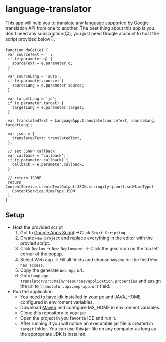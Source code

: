 # language-translator

This app will help you to translate any language supported by Google translation API from one to another. The best thing about this app is you don't need any 
  subscription(:wink:), you just need Google account to host the script provided below:point_down:.
 
 ```
 function doGet(e) {
  var sourceText = '';
  if (e.parameter.q) {
    sourceText = e.parameter.q;
  }

  var sourceLang = 'auto';
  if (e.parameter.source) {
    sourceLang = e.parameter.source;
  }

  var targetLang = 'ja';
  if (e.parameter.target) {
    targetLang = e.parameter.target;
  }

  var translatedText = LanguageApp.translate(sourceText, sourceLang, targetLang);

  var json = {
    translatedText: translatedText,
  };

  // set JSONP callback
  var callback = 'callback';
  if (e.parameter.callback) {
    callback = e.parameter.callback;
  }

  // return JSONP
  return ContentService.createTextOutput(JSON.stringify(json)).setMimeType(
    ContentService.MimeType.JSON
  );
}
```
## Setup
 - Host the provided script
     1. Got to [Google Apps Script](https://www.google.com/script/start/) ->Click `Start Scripting`.
     2. Create `New project` and replace everything in the editor with the provied script.
     3. Click `Deploy` -> `New Deployment` -> Click the gear icon on the top left corner of the popup.
     4. Select Web app -> Fill all fields and choose `Anyone` for the field `Who has access`.
     5. Copy the generate `Web App` url.
     6. Goto` language-translator/src/main/resources/application.properties ` and assign the url to `translator.api.wep-app.url` field.
  - Run the application
      - You need to have jdk installed in your pc and JAVA_HOME configured in enviroment variables.
      - Download [Maven](https://maven.apache.org/download.cgi) and configure M2_HOME in enviroment variables.
      - Clone this repository to your pc
      - Open the project in you favorite IDE and run it.
      - After running it you will notice an executable jar file is created in `target` folder. You can use this jar file on any computer 
      as long as the appropriate JDK is installed.
  
  

